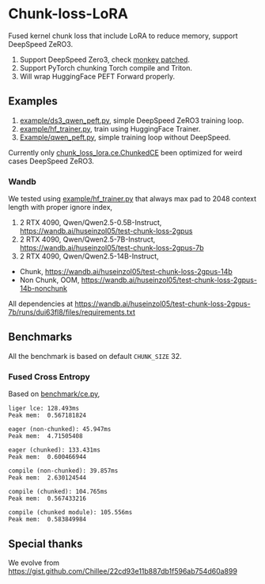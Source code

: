 # Chunk-loss-LoRA

Fused kernel chunk loss that include LoRA to reduce memory, support DeepSpeed ZeRO3.

1. Support DeepSpeed Zero3, check [monkey patched](chunk_loss_lora/__init__.py).
3. Support PyTorch chunking Torch compile and Triton.
2. Will wrap HuggingFace PEFT Forward properly.

## Examples

1. [example/ds3_qwen_peft.py](example/ds3_qwen_peft.py), simple DeepSpeed ZeRO3 training loop.
2. [example/hf_trainer.py](example/hf_trainer.py), train using HuggingFace Trainer.
3. [Example/qwen_peft.py](example/qwen_peft.py), simple training loop without DeepSpeed.

Currently only [chunk_loss_lora.ce.ChunkedCE](chunk_loss_lora/ce.py) been optimized for weird cases DeepSpeed ZeRO3.

### Wandb

We tested using [example/hf_trainer.py](example/hf_trainer.py) that always max pad to 2048 context length with proper ignore index,

1. 2 RTX 4090, Qwen/Qwen2.5-0.5B-Instruct, https://wandb.ai/huseinzol05/test-chunk-loss-2gpus
2. 2 RTX 4090, Qwen/Qwen2.5-7B-Instruct, https://wandb.ai/huseinzol05/test-chunk-loss-2gpus-7b
3. 2 RTX 4090, Qwen/Qwen2.5-14B-Instruct, 
- Chunk, https://wandb.ai/huseinzol05/test-chunk-loss-2gpus-14b
- Non Chunk, OOM, https://wandb.ai/huseinzol05/test-chunk-loss-2gpus-14b-nonchunk

All dependencies at https://wandb.ai/huseinzol05/test-chunk-loss-2gpus-7b/runs/dui63fl8/files/requirements.txt

## Benchmarks

All the benchmark is based on default `CHUNK_SIZE` 32.

### Fused Cross Entropy

Based on [benchmark/ce.py](benchmark/ce.py),

```
liger lce: 128.493ms
Peak mem:  0.567181824

eager (non-chunked): 45.947ms
Peak mem:  4.71505408

eager (chunked): 133.431ms
Peak mem:  0.600466944

compile (non-chunked): 39.857ms
Peak mem:  2.630124544

compile (chunked): 104.765ms
Peak mem:  0.567433216

compile (chunked module): 105.556ms
Peak mem:  0.583849984
```

## Special thanks

We evolve from https://gist.github.com/Chillee/22cd93e11b887db1f596ab754d60a899